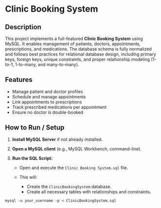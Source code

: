 # Clinic Booking System

## Description

This project implements a full-featured **Clinic Booking System** using MySQL. It enables management of patients, doctors, appointments, prescriptions, and medications. The database schema is fully normalized and follows best practices for relational database design, including primary keys, foreign keys, unique constraints, and proper relationship modeling (1-to-1, 1-to-many, and many-to-many).

## Features

* Manage patient and doctor profiles
* Schedule and manage appointments
* Link appointments to prescriptions
* Track prescribed medications per appointment
* Ensure no doctor is double-booked

## How to Run / Setup

1. **Install MySQL Server** if not already installed.
2. **Open a MySQL client** (e.g., MySQL Workbench, command-line).
3. **Run the SQL Script:**

   * Open and execute the `Clinic Booking System.sql` file.
   * This will:

     * Create the `ClinicBookingSystem` database.
     * Create all necessary tables with relationships and constraints.

```
mysql -u your_username -p < ClinicBookingSystem.sql
```




